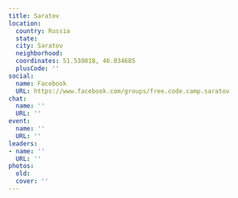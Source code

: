 ```yaml
---
title: Saratov
location:
  country: Russia
  state: 
  city: Saratov
  neighborhood: 
  coordinates: 51.530018, 46.034685
  plusCode: ''
social:
  name: Facebook
  URL: https://www.facebook.com/groups/free.code.camp.saratov
chat:
  name: ''
  URL: ''
event:
  name: ''
  URL: ''
leaders:
- name: ''
  URL: ''
photos:
  old: 
  cover: ''
---
```

